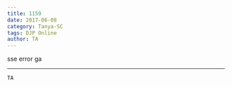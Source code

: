 ```yaml
---
title: 1159
date: 2017-06-08
category: Tanya-SC
tags: DJP Online
author: TA
---
```


sse error ga

---



`TA`
